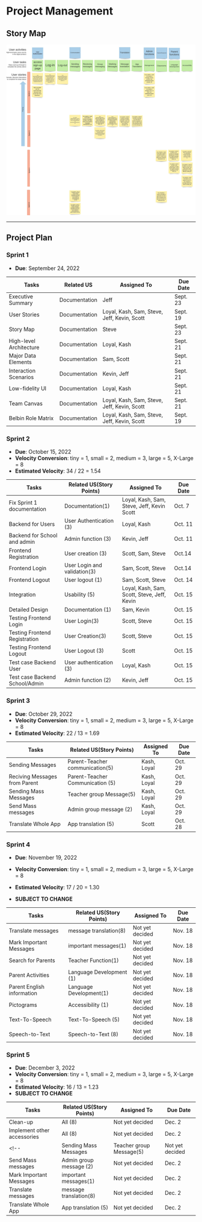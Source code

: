 # Project Management

## Story Map

![storyMap](img/updatedStoryMap401.png)

---

## Project Plan

### Sprint 1

* **Due**: September 24, 2022

| Tasks                   | Related US    | Assigned To                                 | Due Date |
|-------------------------|---------------|---------------------------------------------|----------|
| Executive Summary       | Documentation | Jeff                                        | Sept. 23 |
| User Stories            | Documentation | Loyal, Kash, Sam, Steve, Jeff, Kevin, Scott | Sept. 19 |
| Story Map               | Documentation | Steve                                       | Sept. 23 |
| High-level Architecture | Documentation | Loyal, Kash                                 | Sept. 21 |
| Major Data Elements     | Documentation | Sam, Scott                                  | Sept. 21 |
| Interaction Scenarios   | Documentation | Kevin, Jeff                                 | Sept. 21 |
| Low-fidelity UI         | Documentation | Loyal, Kash                                 | Sept. 21 |
| Team Canvas             | Documentation | Loyal, Kash, Sam, Steve, Jeff, Kevin, Scott | Sept. 21 |
| Belbin Role Matrix      | Documentation | Loyal, Kash, Sam, Steve, Jeff, Kevin, Scott | Sept. 19 |

### Sprint 2

* **Due**: October 15, 2022
* **Velocity Conversion**: tiny = 1, small = 2, medium = 3, large = 5, X-Large = 8
* **Estimated Velocity**: 34 / 22 = 1.54

| Tasks                     | Related US(Story Points)   | Assigned To                    | Due Date|
|---------------------------|-----------------|---------------------------------------------|---------|
|Fix Sprint 1 documentation | Documentation(1)  | Loyal, Kash, Sam, Steve, Jeff, Kevin Scott| Oct. 7  |
| Backend for Users   | User Authentication (3) | Loyal, Kash                         | Oct. 11 |
| Backend for School and admin| Admin function (3)| Kevin, Jeff                            | Oct. 11 |
| Frontend Registration    | User creation (3)| Scott, Sam, Steve                          | Oct.14   |
| Frontend Login            |User Login and validation(3) | Sam, Scott, Steve              | Oct.14  |
| Frontend Logout           | User logout (1) | Sam, Scott, Steve                          | Oct. 14|
| Integration               | Usability (5)   | Loyal, Kash, Sam, Scott, Steve, Jeff, Kevin|Oct. 15|
| Detailed Design           | Documentation (1)| Sam, Kevin                                   | Oct. 15|
| Testing Frontend Login     | User Login(3) | Scott, Steve                                | Oct. 15|
| Testing Frontend Registration| User Creation(3)| Scott, Steve                            | Oct. 15|
| Testing Frontend Logout    | User Logout (3)  | Scott                                    | Oct. 15|
| Test case Backend User     | User authentication (3)| Loyal, Kash                        | Oct. 15|
| Test case Backend School/Admin| Admin function (2) | Kevin, Jeff                         |Oct. 15 |   
 


### Sprint 3

* **Due**: October 29, 2022
* **Velocity Conversion**: tiny = 1, small = 2, medium = 3, large = 5, X-Large = 8
* **Estimated Velocity**: 22 / 13 = 1.69

| Tasks                     | Related US(Story Points)   | Assigned To                    | Due Date|
|---------------------------|-----------------|---------------------------------------------|---------|
| Sending Messages          | Parent-Teacher communication(5)  |  Kash, Loyal        | Oct. 29  |
| Reciving Messages from Parent| Parent-Teacher Communication (5) | Kash, Loyal        | Oct. 29 |
| Sending Mass Messages    | Teacher group Message(5)|     Kash, Loyal                 | Oct. 29 |
| Send Mass messages       | Admin group message (2)| Kash, Loyal                          | Oct. 29   |
| Translate Whole App       | App translation (5)   |  Scott                      |Oct. 28|

### Sprint 4

* **Due**: November 19, 2022
* **Velocity Conversion**: tiny = 1, small = 2, medium = 3, large = 5, X-Large = 8
* **Estimated Velocity**: 17 / 20 = 1.30

* **SUBJECT TO CHANGE**

| Tasks                     | Related US(Story Points)   | Assigned To                    | Due Date|
|---------------------------|-----------------|---------------------------------------------|---------|
| Translate messages          | message translation(8) |  Not yet decided                  | Nov. 18 |
| Mark Important Messages  |important messages(1) | Not yet decided                      | Nov. 18 |
| Search for Parents          | Teacher Function(1)  |  Not yet decided                    | Nov. 18  |
| Parent Activities        | Language Development (1)      | Not yet decided                    | Nov. 18 |
| Parent English information  | Language Development(1)|     Not yet decided                 | Nov. 18 |
| Pictograms               | Accessibility (1)| Not yet decided                      | Nov. 18   |
| Text-To-Speech            |Text-To-Speech (5) | Not yet decided                         | Nov. 18|
| Speech-to-Text         | Speech-to-Text (8) |  Not yet decided                  | Nov. 18|


### Sprint 5

* **Due**: December 3, 2022
* **Velocity Conversion**: tiny = 1, small = 2, medium = 3, large = 5, X-Large = 8
* **Estimated Velocity**: 16 / 13 = 1.23
* **SUBJECT TO CHANGE**

| Tasks                     | Related US(Story Points)   | Assigned To                    | Due Date|
|---------------------------|-----------------|---------------------------------------------|---------|
| Clean-up                   | All (8)         |  Not yet decided                          | Dec. 2  |
| Implement other accessories| All (8)         | Not yet decided                           | Dec. 2  |
<!-- | Sending Mass Messages    | Teacher group Message(5)|     Not yet decided                 | Dec. 2  |
| Send Mass messages       | Admin group message (2)| Not yet decided                      | Dec. 2   |
| Mark Important Messages  |important messages(1) | Not yet decided                         | Dec. 2 |
| Translate messages          | message translation(8) |  Not yet decided                  | Dec. 2 |
| Translate Whole App       | App translation (5)   |  Not yet decided                      |Dec. 2 | -->